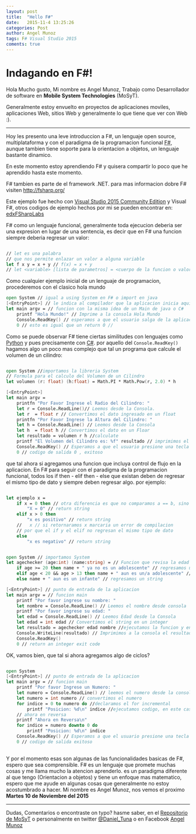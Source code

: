 ```yaml
---
layout: post
title:  "Hello F#"
date:   2015-11-4 13:25:26
categories: Post
author: Angel Munoz
tags: F# Visual Studio 2015
coments: true
---
```

# Indagando en F#!
Hola Mucho gusto, Mi nombre es Angel Munoz, Trabajo como Desarrollador de software en **Mobile System Technologies** (MoSyT).


Generalmente estoy envuelto en proyectos de  aplicaciones moviles, aplicaciones Web, sitios Web y generalmente lo que tiene que ver con Web :).
___
Hoy les presento una leve introduccion a F#, un lenguaje open source, multiplataforma y con el paradigma de la programacion funcional
[F#](http://fsharp.org/), aunque tambien tiene soporte para la orientacion a objetos, un lenguaje bastante dinamico.

En este momento estoy aprendiendo F# y quisera compartir lo poco que he aprendido hasta este momento.

F# tambien es parte de el framework .NET.
para mas informacion dobre F# visiten http://fsharp.org/

Este ejemplo fue hecho con [Visual Studio 2015 Community Edition](https://www.visualstudio.com/) y Visual F#, otros codigos de ejemplo hechos por mi se pueden encontrar en: [edxFSharpLabs](https://github.com/AngelMunoz/edxFSharpLabs)

F# como un lenguaje funcional, generalmente toda ejecucion deberia ser una expresion en lugar de una sentencia,
es decir que en F# una funcion siempre deberia regresar un valor:

```fsharp

// let es una palabra
// que nos permite enlazar un valor a alguna variable
let f x y = x + y // f(x) = x + y
// let <variable> [lista de parametros] = <cuerpo de la funcion o valor>
```
Como cualquier ejemplo inicial de un lenguaje de programacion, procederemos con el clasico hola mundo

```fsharp
open System // igual a using System en F# o import en java
[<EntryPoint>] // le indica al compilador que la aplicacion inicia aqui
let main argv = // funcion con la misma idea de un Main de java o C#
    printf "Hola Mundo!" // Imprime a la consola Hola Mundo
    Console.ReadKey() // esperamos a que el usuario salga de la aplicacion.
    0 // esto es igual que un return 0 //
```
Como se puede observar F# tiene ciertas similitudes con lenguajes como [Python](https://www.python.org/) y pues precisamente con [C#](https://msdn.microsoft.com/en-us/library/kx37x362.aspx). por aquello del `Console.ReadKey()`
hagamos algo un poco mas complejo que tal un programa que calcule el volumen de un cilindro:

```fsharp

open System //importamos la libreria System
// Formula para el calculo del Volumen de un Cilindro
let volumen (r: float) (h:float) = Math.PI * Math.Pow(r, 2.0) * h

[<EntryPoint>]
let main argv =
    printfn "Por Favor Ingrese el Radio del Cilindro: "
    let r = Console.ReadLine()// Leemos desde la Consola.
    let r  = float r // Convertimos el dato ingresado en un float
    printfn "Por Favor Ingrese la Altura del Cilindro: "
    let h = Console.ReadLine() // Leemos desde la Consola
    let h  = float h // Convertimos el dato en un Floar
    let resultado = volumen r h //calculate
    printf "El Volumen del Cilindro es: %f" resultado // imprimimos el resultado.
    Console.ReadKey() // Esperamos a que el usuario presione una tecla
    0 // codigo de salida 0 , exitoso

```
que tal ahora si agregamos una funcion que incluya control de flujo en la aplicacion. En F# para seguir con el paradigma de la programacion funcional, todos los if then - elif then - else que existan deben de regresar el mismo tipo de dato y siempre deben regresar algo.
por ejemplo:

```fsharp

let ejemplo x =
    if x = 0 then // otra diferencia es que no comparamos a == b, sino a = b en F#
        "X = 0" // return string
    elif x > 0 then
        "x es positivo" // return string
    //   x // si retornaramos x marcaria un error de compilacion
    // por que el if y el elif no regresan el mismo tipo de dato
    else
        "x es negativo" // return string

```


```fsharp

open System // importamos System
let agechecker (age:int) (name:string) = // Funcion que revisa la edad con los parametros edad y nombre
    if age >= 20 then name + " ya no es un adolescente" // regresamos un string
    elif age < 20 && age > 13 then name + " aun es un/a adolescente" // regresamos un string
    else name + " aun es un infante" // regresamos un string

[<EntryPoint>] // punto de entrada de la aplicacion
let main argv = // funcion main
    printf "Por favor ingrese su nombre: "
    let nombre = Console.ReadLine() // Leemos el nombre desde consola
    printf "Por favor ingrese su edad: "
    let edad = Console.ReadLine() // Leemos Edad desde la Consola
    let edad = int edad // Convertimos el string en un integer
    let resultado = agechecker edad nombre //ejecutamos la funcion y enlazamos su resultado a la variable resultado
    Console.WriteLine(resultado) // Imprimimos a la consola el resultado.
    Console.ReadKey()
    0 // return an integer exit code

```
OK, vamos bien, que tal si ahora agregamos algo de ciclos?

```fsharp

open System
[<EntryPoint>] // punto de entrada de la aplicacion
let main argv = // funcion main
    printf "Por favor Ingrese un Numero: "
    let numero = Console.ReadLine() // leemos el numero desde la consola
    let numero = int numero // convertimos el numero
    for indice = 0 to numero do //declaramos el for incremental
        printf "Posicion: %d\n" indice //ejecutamos codigo, en este caso solo mostramos las interaciones en consola
    // ahora en reversa
    printf "Ahora en Reversa\n"
    for indice = numero downto 0 do
        printf "Posicion: %d\n" indice
    Console.ReadKey() // Esperamos a que el usuario presione una tecla
    0 // codigo de salida exitoso
    
```
Y por el momento esas son algunas de las funcionalidades basicas de F#, espero que sea comprensible.
F# es un lenguaje que promete muchas cosas y me llama mucho la atencion aprenderlo. es un paradigma diferente al que tengo
(Orientacion a objetos) y tiene un enfoque mas matematico, espero que me ayude en algunas cosas que generalmente no estoy acostumbrado a hacer.
Mi nombre es Angel Munoz, nos vemos el proximo **Martes 10 de Noviembre del 2015**
___
Dudas, Comentarios o encontraste on typo? hasme saber, en el [Repositorio de MoSyT](https://github.com/Mobile-System-Technologies/Mobile-System-Technologies.github.io/issues) o personalmente en twitter [@Daniel_Tuna](https://twitter.com/daniel_tuna) o en Facebook [Angel Munoz](https://www.facebook.com/danieltunamunoz)
